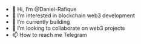 - 👋 Hi, I’m @Daniel-Rafique
- 👀 I’m interested in blockchain web3 development
- 🌱 I’m currently building
- 💞️ I’m looking to collaborate on web3 projects
- 📫 How to reach me Telegram
